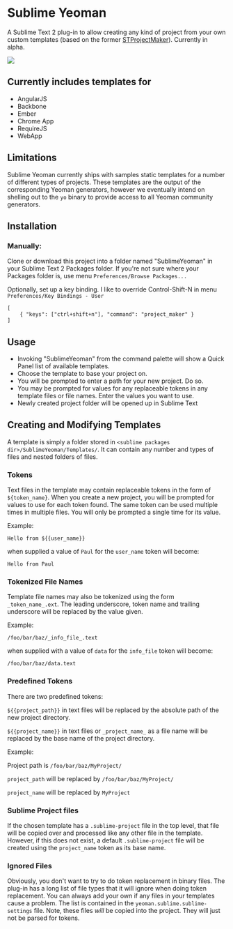 Sublime Yeoman
===================

A Sublime Text 2 plug-in to allow creating any kind of project from your own custom templates (based on the former [STProjectMaker](https://github.com/bit101/STProjectMaker)). Currently in alpha.

![](https://f.cloud.github.com/assets/110953/819687/680e6e5e-efb6-11e2-869a-9ffedfb101e4.jpg)

## Currently includes templates for

* AngularJS
* Backbone
* Ember
* Chrome App
* RequireJS
* WebApp

## Limitations

Sublime Yeoman currently ships with samples static templates for a number of different types of projects. These templates are the output of the corresponding Yeoman generators, however we eventually intend on shelling out to the `yo` binary to provide access to all Yeoman community generators.

## Installation

### Manually:

Clone or download this project into a folder named "SublimeYeoman" in your Sublime Text 2 Packages folder. If you're not sure where your Packages folder is, use menu `Preferences/Browse Packages...`

Optionally, set up a key binding. I like to override Control-Shift-N in menu `Preferences/Key Bindings - User`

	[
		{ "keys": ["ctrl+shift+n"], "command": "project_maker" }
	]

## Usage

* Invoking "SublimeYeoman" from the command palette will show a Quick Panel list of available templates.
* Choose the template to base your project on.
* You will be prompted to enter a path for your new project. Do so.
* You may be prompted for values for any replaceable tokens in any template files or file names. Enter the values you want to use.
* Newly created project folder will be opened up in Sublime Text

## Creating and Modifying Templates

A template is simply a folder stored in `<sublime packages dir>/SublimeYeoman/Templates/`. It can contain any number and types of files and nested folders of files.

### Tokens

Text files in the template may contain replaceable tokens in the form of `${token_name}`. When you create a new project, you will be prompted for values to use for each token found. The same token can be used multiple times in multiple files. You will only be prompted a single time for its value.

Example:

	Hello from ${{user_name}}

when supplied a value of `Paul` for the `user_name` token will become:

	Hello from Paul

### Tokenized File Names

Template file names may also be tokenized using the form `_token_name_.ext`. The leading underscore, token name and trailing underscore will be replaced by the value given.

Example:

	/foo/bar/baz/_info_file_.text

when supplied with a value of `data` for the `info_file` token will become:

	/foo/bar/baz/data.text


### Predefined Tokens

There are two predefined tokens:

`${{project_path}}` in text files will be replaced by the absolute path of the new project directory.

`${{project_name}}` in text files or `_project_name_` as a file name will be replaced by the base name of the project directory.

Example:

Project path is `/foo/bar/baz/MyProject/`

`project_path` will be replaced by `/foo/bar/baz/MyProject/`

`project_name` will be replaced by `MyProject`

### Sublime Project files

If the chosen template has a `.sublime-project` file in the top level, that file will be copied over and processed like any other file in the template. However, if this does not exist, a default `.sublime-project` file will be created using the `project_name` token as its base name. 

### Ignored Files

Obviously, you don't want to try to do token replacement in binary files. The plug-in has a long list of file types that it will ignore when doing token replacement. You can always add your own if any files in your templates cause a problem. The list is contained in the `yeoman.sublime.sublime-settings` file. Note, these files _will_ be copied into the project. They will just not be parsed for tokens.

